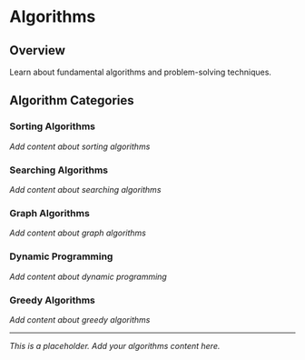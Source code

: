 # Algorithms

## Overview

Learn about fundamental algorithms and problem-solving techniques.

## Algorithm Categories

### Sorting Algorithms
*Add content about sorting algorithms*

### Searching Algorithms
*Add content about searching algorithms*

### Graph Algorithms
*Add content about graph algorithms*

### Dynamic Programming
*Add content about dynamic programming*

### Greedy Algorithms
*Add content about greedy algorithms*

---

*This is a placeholder. Add your algorithms content here.*
